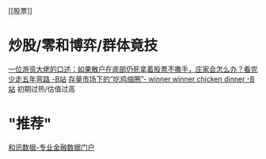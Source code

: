 [[股票]]
# 炒股/零和博弈/群体竟技
[一位游资大佬的口述：如果散户在底部仍死拿着股票不撒手，庄家会怎么办？看完少走五年弯路 -B站](https://www.bilibili.com/video/BV1d44y1q7W2/)
[存量市场下的“吃鸡缩圈”- winner winner chicken dinner -B站](https://www.bilibili.com/video/BV1hX4y1F79k)
	初期过热/估值过高
# "推荐"
[和讯数据-专业金融数据门户](http://data.hexun.com/)